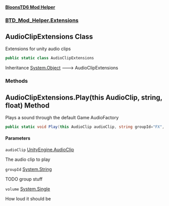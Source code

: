 #### [BloonsTD6 Mod Helper](README.md 'README')
### [BTD_Mod_Helper.Extensions](README.md#BTD_Mod_Helper.Extensions 'BTD_Mod_Helper.Extensions')

## AudioClipExtensions Class

Extensions for unity audio clips

```csharp
public static class AudioClipExtensions
```

Inheritance [System.Object](https://docs.microsoft.com/en-us/dotnet/api/System.Object 'System.Object') &#129106; AudioClipExtensions
### Methods

<a name='BTD_Mod_Helper.Extensions.AudioClipExtensions.Play(thisAudioClip,string,float)'></a>

## AudioClipExtensions.Play(this AudioClip, string, float) Method

Plays a sound through the default Game AudioFactory

```csharp
public static void Play(this AudioClip audioClip, string groupId="FX", float volume=1f);
```
#### Parameters

<a name='BTD_Mod_Helper.Extensions.AudioClipExtensions.Play(thisAudioClip,string,float).audioClip'></a>

`audioClip` [UnityEngine.AudioClip](https://docs.microsoft.com/en-us/dotnet/api/UnityEngine.AudioClip 'UnityEngine.AudioClip')

The audio clip to play

<a name='BTD_Mod_Helper.Extensions.AudioClipExtensions.Play(thisAudioClip,string,float).groupId'></a>

`groupId` [System.String](https://docs.microsoft.com/en-us/dotnet/api/System.String 'System.String')

TODO group stuff

<a name='BTD_Mod_Helper.Extensions.AudioClipExtensions.Play(thisAudioClip,string,float).volume'></a>

`volume` [System.Single](https://docs.microsoft.com/en-us/dotnet/api/System.Single 'System.Single')

How loud it should be